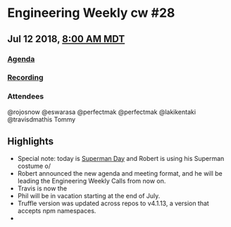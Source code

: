 # Engineering Weekly cw #28
## Jul 12 2018, [8:00 AM MDT](https://www.worldtimebuddy.com/?qm=1&lid=7&h=7&date=2018-7-12&sln=8-8.5)
### [Agenda](https://github.com/MARKETProtocol/community/issues/65)
### [Recording](https://youtu.be/F0ourWO64dc)
### Attendees
@rojosnow @eswarasa @perfectmak @perfectmak @lakikentaki @travisdmathis Tommy

## Highlights

- Special note: today is [Superman Day](https://www.daysoftheyear.com/days/superman-day/) and Robert is using his Superman costume o/
- Robert announced the new agenda and meeting format, and he will be leading the Engineering Weekly Calls from now on. 
- Travis is now the 
- Phil will be in vacation starting at the end of July.
- Truffle version was updated across repos to v4.1.13, a version that accepts npm namespaces.
-  